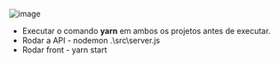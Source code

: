 ![image](https://user-images.githubusercontent.com/46347115/104341837-fed56880-54d8-11eb-8165-682a139c5b47.png)

* Executar o comando **yarn** em ambos os projetos antes de executar.
* Rodar a API - nodemon .\src\server.js
* Rodar front - yarn start
